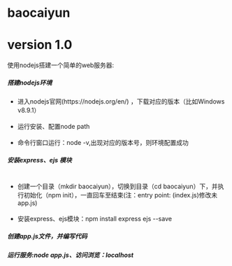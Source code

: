 # baocaiyun

# version 1.0

<p>使用nodejs搭建一个简单的web服务器:</p>
<h5>搭建nodejs环境</h5>
<ul>
  <li>进入nodejs官网(https://nodejs.org/en/) ，下载对应的版本（比如Windows v8.9.1）</li>
  <li>运行安装、配置node path</li>
  <li>命令行窗口运行：node -v,出现对应的版本号，则环境配置成功</li>
</ul>
<h5>安装express、ejs 模块</h5>
<ul>
  <li>创建一个目录（mkdir baocaiyun），切换到目录（cd baocaiyun）下，并执行初始化（npm init），一直回车至结束(注：entry point: (index.js)修改未app.js)</li>
  <li>安装express、ejs模块：npm install express ejs --save
  </ul>
 <h5>创建app.js文件，并编写代码</h5>
<h5>运行服务:node app.js、访问浏览：localhost</h5>